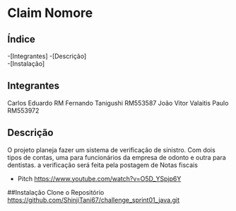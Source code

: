# Claim Nomore  

## Índice 
-[Integrantes]
-[Descrição]   
-[Instalação]   

## Integrantes  
Carlos Eduardo RM
Fernando Tanigushi RM553587
João Vitor Valaitis Paulo RM553972


## Descrição
O projeto planeja fazer um sistema de verificação de sinistro. Com dois tipos de contas, uma para funcionários da empresa de odonto e outra para dentistas.
a verificação será feita pela postagem de Notas fiscais

- Pitch
https://www.youtube.com/watch?v=O5D_YSpjp6Y

##Instalação
Clone o Repositório 
https://github.com/ShinjiTani67/challenge_sprint01_java.git
